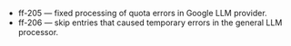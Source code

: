 
- ff-205 — fixed processing of quota errors in Google LLM provider.
- ff-206 — skip entries that caused temporary errors in the general LLM processor.
